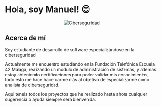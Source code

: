 # Hola, soy Manuel! 😊

<p align="center">
  <img src="https://github.com/Mankestark/Mankestark/blob/master/banner/A%C3%B1adir%20un%20poco%20de%20texto.png?raw=true" alt="Ciberseguridad">
</p>

## Acerca de mí
Soy estudiante de desarrollo de software especializándose en la ciberseguridad.

Actualmente me encuentro estudiando en la Fundación Telefónica Escuela 42 Málaga, realizando un modulo de administración de sistemas, y ademas estoy obteniendo certificaciones para poder validar mis conocimientos, todo esto me hace hacercarme más al objetivo de especializarme como analista de ciberseguridad.

Aqui teneis todos los proyectos que he realizado hasta ahora cualquier sugerencia o ayuda siempre sera bienvenida.




